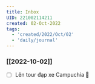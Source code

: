```yaml
---
title: Inbox
UID: 221002114211
created: 02-Oct-2022
tags:
  - 'created/2022/Oct/02'
  - 'daily/journal'
---
```

### [[2022-10-02]]
- [ ] Lên tour đạp xe Campuchia 🔽 
